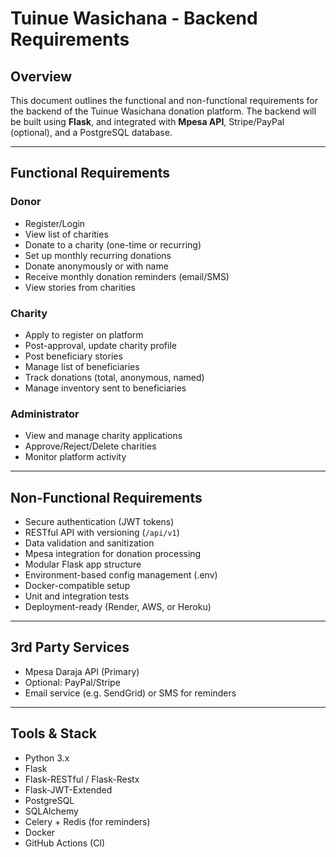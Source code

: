 # Tuinue Wasichana - Backend Requirements

## Overview

This document outlines the functional and non-functional requirements for the backend of the Tuinue Wasichana donation platform. The backend will be built using **Flask**, and integrated with **Mpesa API**, Stripe/PayPal (optional), and a PostgreSQL database.

---

## Functional Requirements

### Donor

- Register/Login
- View list of charities
- Donate to a charity (one-time or recurring)
- Set up monthly recurring donations
- Donate anonymously or with name
- Receive monthly donation reminders (email/SMS)
- View stories from charities

### Charity

- Apply to register on platform
- Post-approval, update charity profile
- Post beneficiary stories
- Manage list of beneficiaries
- Track donations (total, anonymous, named)
- Manage inventory sent to beneficiaries

### Administrator

- View and manage charity applications
- Approve/Reject/Delete charities
- Monitor platform activity

---

## Non-Functional Requirements

- Secure authentication (JWT tokens)
- RESTful API with versioning (`/api/v1`)
- Data validation and sanitization
- Mpesa integration for donation processing
- Modular Flask app structure
- Environment-based config management (.env)
- Docker-compatible setup
- Unit and integration tests
- Deployment-ready (Render, AWS, or Heroku)

---

## 3rd Party Services

- Mpesa Daraja API (Primary)
- Optional: PayPal/Stripe
- Email service (e.g. SendGrid) or SMS for reminders

---

## Tools & Stack

- Python 3.x
- Flask
- Flask-RESTful / Flask-Restx
- Flask-JWT-Extended
- PostgreSQL
- SQLAlchemy
- Celery + Redis (for reminders)
- Docker
- GitHub Actions (CI)
